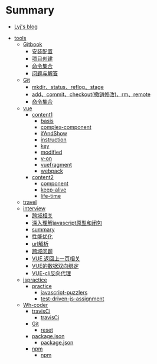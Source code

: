# Summary

* [Lyj's blog](README.md)
<!-- * [GitBook](chapter-1/README.md) -->
* [tools](tools/readme.md)
    * [Gitbook]()
        * [安装配置](tools/gitbook/install.md)
        * [项目创建](tools/gitbook/build.md)
        * [命令集合](tools/gitbook/command.md)
        * [问题与解答](tools/gitbook/issue.md)
    * [Git](tools/git/git.md)
        * [mkdir、status、reflog、stage](tools/git/install.md)
        * [add、commit、checkout(撤销修改)、rm、remote](tools/git/build.md)
        * [命令集合](tools/git/command.md)
    * [vue]()
        * [content1]()
            * [basis](tools/vue/content1/basis.md)
            * [complex-component](tools/vue/content1/complex-component.md)
            * [ifAndShow](tools/vue/content1/ifAndShow.md)
            * [instruction](tools/vue/content1/instruction.md)
            * [key](tools/vue/content1/key.md)
            * [modified](tools/vue/content1/modified.md)
            * [v-on](tools/vue/content1/v-on.md)
            * [vuefragment](tools/vue/content1/vuefragment.md)
            * [webpack](tools/vue/content1/webpack.md)
        * [content2]()
            * [component](tools/vue/content2/component.md)
            * [keep-alive](tools/vue/content2/keep-alive.md)
            * [life-time](tools/vue/content2/life-time.md)
    * [travel](tools/travel/ChangSha.md)     
    * [interview]()    
        * [跨域相关](tools/interview/cross-domain/cross-domain.md)
        * [深入理解javascript原型和闭包](tools/interview/prototype-closure/prototype-closure.md)
        * [summary](tools/interview/how-to-introduce/introduce.md)
        * [性能优化](tools/interview/performance-optimization/performance-optimization.md)
        * [url解析](tools/interview/url-parse/url-parse.md)
        * [跨域问题](tools/interview/same-origin-policy/same-origin-policy.md)
        * [VUE 返回上一页相关](tools/interview/vue-router-refresh/vue-router-refresh.md)
        * [VUE的数据双向绑定](tools/interview/two-way-data-binding/two-way-data-binding.md)
        * [VUE-cli反向代理](tools/interview/Reverse-Proxy/Reverse-Proxy.md)
    * [jspractice]()    
        * [practice]()  
            * [javascript-puzzlers](tools/jspractice/practice/javascript-puzzlers/javascript-puzzlers.md) 
            * [test-driven-js-assignment](tools/jspractice/practice/test-driven-js-assment/test-driven-js-assignment.md) 
    * [Wh-coder]()    
        * [travisCi]()  
            * [travisCi](tools/Wh-coder/travisCi/travisCi.md)
        * [Git]()  
            * [reset](tools/Wh-coder/Git/reset.md)
        * [package.json]()  
            * [package.json](tools/Wh-coder/package.json/package.json.md)
        * [npm]()  
            * [npm](tools/Wh-coder/npm/npm.md)                        
          
    


